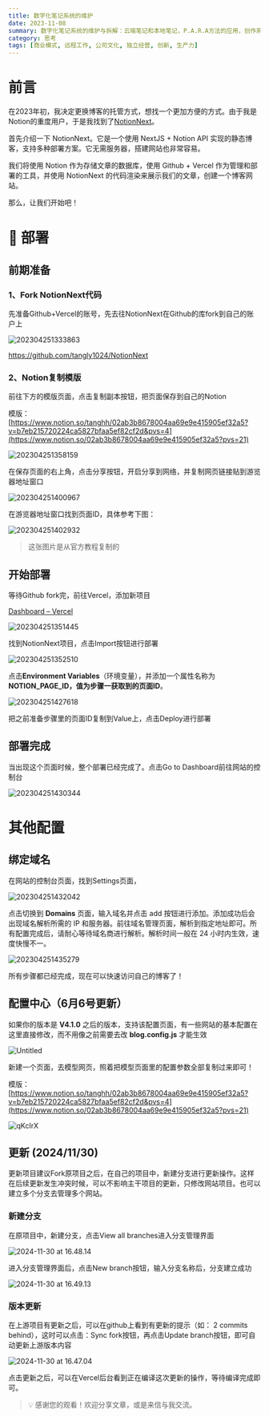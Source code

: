 ```yaml
---
title: 数字化笔记系统的维护
date: 2023-11-08
summary: 数字化笔记系统的维护与拆解：云端笔记和本地笔记，P.A.R.A方法的应用，创作系统以及闪念笔记的重要性，创作路径和维护方式，云端笔记系统的扩展，AI模型的应用与知识探索。
category: 思考
tags: [商业模式, 远程工作, 公司文化, 独立经营, 创新, 生产力]
---
```


# 前言

在2023年初，我决定更换博客的托管方式，想找一个更加方便的方式。由于我是Notion的重度用户，于是我找到了[NotionNext](https://github.com/Chacat68/NotionNext)。

首先介绍一下 NotionNext。它是一个使用 NextJS + Notion API 实现的静态博客，支持多种部署方案。它无需服务器，搭建网站也非常容易。

我们将使用 Notion 作为存储文章的数据库，使用 Github + Vercel 作为管理和部署的工具，并使用 NotionNext 的代码渲染来展示我们的文章，创建一个博客网站。

那么，让我们开始吧！

# 📝 部署

## 前期准备

### 1、Fork NotionNext代码

先准备Github+Vercel的账号，先去往NotionNext在Github的库fork到自己的账户上

![202304251333863](https://blog-1259751088.cos.ap-shanghai.myqcloud.com/202304251333863.png)

https://github.com/tangly1024/NotionNext

### 2、Notion复制模版

前往下方的模版页面，点击复制副本按钮，把页面保存到自己的Notion

模版：[https://www.notion.so/tanghh/02ab3b8678004aa69e9e415905ef32a5?v=b7eb215720224ca5827bfaa5ef82cf2d&pvs=4](https://www.notion.so/02ab3b8678004aa69e9e415905ef32a5?pvs=21)

![202304251358159](https://blog-1259751088.cos.ap-shanghai.myqcloud.com/202304251358159.png)

在保存页面的右上角，点击分享按钮，开启分享到网络，并复制网页链接贴到游览器地址窗口

![202304251400967](https://blog-1259751088.cos.ap-shanghai.myqcloud.com/202304251400967.png)

在游览器地址窗口找到页面ID，具体参考下图：

![202304251402932](https://blog-1259751088.cos.ap-shanghai.myqcloud.com/202304251402932.png)

> 这张图片是从官方教程复制的
> 

## 开始部署

等待Github fork完，前往Vercel，添加新项目

[Dashboard – Vercel](https://vercel.com/dashboard)

![202304251351445](https://blog-1259751088.cos.ap-shanghai.myqcloud.com/202304251351445.png)

找到NotionNext项目，点击Import按钮进行部署

![202304251352510](https://blog-1259751088.cos.ap-shanghai.myqcloud.com/202304251352510.png)

点击**Environment Variables**（环境变量），并添加一个属性名称为**NOTION_PAGE_ID，**值为步骤一获取到的**页面ID**。

![202304251427618](https://blog-1259751088.cos.ap-shanghai.myqcloud.com/202304251427618.png)

把之前准备步骤里的页面ID复制到Value上，点击Deploy进行部署

## 部署完成

当出现这个页面时候，整个部署已经完成了。点击Go to Dashboard前往网站的控制台

![202304251430344](https://blog-1259751088.cos.ap-shanghai.myqcloud.com/202304251430344.png)

# 其他配置

## 绑定域名

在网站的控制台页面，找到Settings页面，

![202304251432042](https://blog-1259751088.cos.ap-shanghai.myqcloud.com/202304251432042.png)

点击切换到 **Domains** 页面，输入域名并点击 add 按钮进行添加。添加成功后会出现域名解析所需的 IP 和服务器。前往域名管理页面，解析到指定地址即可。所有配置完成后，请耐心等待域名商进行解析。解析时间一般在 24 小时内生效，速度快慢不一。

![202304251435279](https://blog-1259751088.cos.ap-shanghai.myqcloud.com/202304251435279.png)

所有步骤都已经完成，现在可以快速访问自己的博客了！

## 配置中心（6月6号更新）

如果你的版本是 **V4.1.0** 之后的版本，支持该配置页面，有一些网站的基本配置在这里直接修改，而不用像之前需要去改 **blog.config.js** 才能生效

![Untitled](https://prod-files-secure.s3.us-west-2.amazonaws.com/0c2456f7-0963-462e-bb9b-ede658d017ce/c8a3ecbd-263c-4b96-bf31-f124eb98f4ab/Untitled.png)

新建一个页面，去模型网页，照着把模型页面里的配置参数全部复制过来即可！

模版：[https://www.notion.so/tanghh/02ab3b8678004aa69e9e415905ef32a5?v=b7eb215720224ca5827bfaa5ef82cf2d&pvs=4](https://www.notion.so/02ab3b8678004aa69e9e415905ef32a5?pvs=21)

![qKcIrX](https://blog-1259751088.cos.ap-shanghai.myqcloud.com/uPic/qKcIrX.png)

## 更新 (2024/11/30)

更新项目建议Fork原项目之后，在自己的项目中，新建分支进行更新操作。这样在后续更新发生冲突时候，可以不影响主干项目的更新，只修改网站项目。也可以建立多个分支去管理多个网站。

### 新建分支

在原项目中，新建分支，点击View all branches进入分支管理界面

![2024-11-30 at 16.48.14](https://blog-1259751088.cos.ap-shanghai.myqcloud.com/uPic/CleanShot%202024-11-30%20at%2016.48.14@2x.png)

进入分支管理界面后，点击New branch按钮，输入分支名称后，分支建立成功

![2024-11-30 at 16.49.13](https://blog-1259751088.cos.ap-shanghai.myqcloud.com/uPic/CleanShot%202024-11-30%20at%2016.49.13@2x.png)

### 版本更新

在上游项目有更新之后，可以在github上看到有更新的提示（如： 2 commits behind），这时可以点击：Sync fork按钮，再点击Update branch按钮，即可自动更新上游版本内容

![2024-11-30 at 16.47.04](https://blog-1259751088.cos.ap-shanghai.myqcloud.com/uPic/CleanShot%202024-11-30%20at%2016.47.04@2x.png)

点击更新之后，可以在Vercel后台看到正在编译这次更新的操作，等待编译完成即可。

> 💡 感谢您的观看！欢迎分享文章，或是来信与我交流。